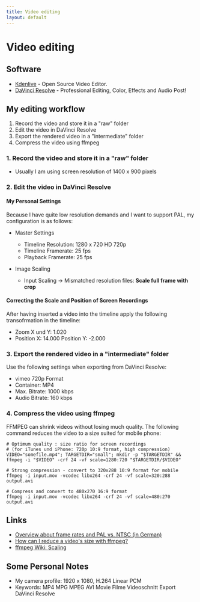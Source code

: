 ```yaml
---
title: Video editing
layout: default
---
```


# Video editing

## Software

* [Kdenlive](https://kdenlive.org/en/) - Open Source Video Editor.
* [DaVinci Resolve](https://www.blackmagicdesign.com/products/davinciresolve/) - Professional Editing, Color,
Effects and Audio Post!

## My editing workflow

1. Record the video and store it in a "raw" folder
2. Edit the video in DaVinci Resolve
3. Export the rendered video in a "intermediate" folder
4. Compress the video using ffmpeg

### 1. Record the video and store it in a "raw" folder

* Usually I am using screen resolution of 1400 x 900 pixels

### 2. Edit the video in DaVinci Resolve

#### My Personal Settings

Because I have quite low resolution demands and I want to support PAL, my configuration is as follows:

* Master Settings
  * Timeline Resolution: 1280 x 720 HD 720p
  * Timeline Framerate: 25 fps
  * Playback Framerate: 25 fps

* Image Scaling
  * Input Scaling &rarr; Mismatched resolution files: **Scale full frame with crop**

#### Correcting the Scale and Position of Screen Recordings

After having inserted a video into the timeline apply the following transofrmation in the timeline:

* Zoom X und Y: 1.020
* Position X: 14.000 Position Y: -2.000

### 3. Export the rendered video in a "intermediate" folder

Use the following settings when exporting from DaVinci Resolve:

* vimeo 720p Format
* Container: MP4
* Max. Bitrate: 1000 kbps
* Audio Bitrate: 160 kbps

### 4. Compress the video using ffmpeg

FFMPEG can shrink videos without losing much quality. The following command reduces the video to a size suited for mobile phone:

```
# Optimum quality : size ratio for screen recordings
# (for iTunes und iPhone: 720p 10:9 format, high compression)
VIDEO="somefile.mp4"; TARGETDIR="small"; mkdir -p "$TARGETDIR" && ffmpeg -i "$VIDEO" -crf 24 -vf scale=1280:720 "$TARGETDIR/$VIDEO"

# Strong compression - convert to 320x288 10:9 format for mobile
ffmpeg -i input.mov -vcodec libx264 -crf 24 -vf scale=320:288  output.avi

# Compress and convert to 480x270 16:9 format
ffmpeg -i input.mov -vcodec libx264 -crf 24 -vf scale=480:270  output.avi
```

## Links

* [Overview about frame rates and PAL vs. NTSC (in German)](https://gwegner.de/know-how/verwirrung-um-die-frameraten-24-fps-25-fps-30-fps-pal-ntsc-wann-nimmt-man-was/)
* [How can I reduce a video's size with ffmpeg?](https://unix.stackexchange.com/questions/28803/how-can-i-reduce-a-videos-size-with-ffmpeg)
* [ffmpeg Wiki: Scaling](https://trac.ffmpeg.org/wiki/Scaling)

## Some Personal Notes

* My camera profile: 1920 x 1080, H.264 Linear PCM
* Keywords: MP4 MPG MPEG AVI Movie Filme Videoschnitt Export DaVinci Resolve